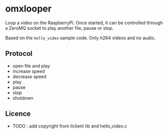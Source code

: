 # omxlooper

Loop a video on the RaspberryPi.  Once started, it can be controlled through
a ZeroMQ socket to play another file, pause or stop.

Based on the `hello_video` sample code.
Only h264 videos and no audio.

## Protocol

- open file and play
- increase speed
- decrease speed
- play
- pause
- stop
- shutdown

## Licence

- TODO : add copyright from ilclient lib and hello_video.c

